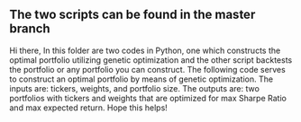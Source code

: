 ## The two scripts can be found in the master branch ##

Hi there,
In this folder are two codes in Python, one which constructs the optimal portfolio utilizing genetic optimization and the other script backtests the portfolio or any portfolio you can construct.
The following code serves to construct an optimal portfolio by means of genetic optimization.
The inputs are: tickers, weights, and portfolio size.
The outputs are: two portfolios with tickers and weights that are optimized for max Sharpe Ratio and max expected return. 
Hope this helps!
